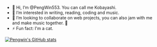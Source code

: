 - 👋 Hi, I’m @PengWin553. You can call me Kobayashi.
- 👀 I’m interested in writing, reading, coding and music.
- 💞️ I’m looking to collaborate on web projects, you can also jam with me and make music together. 🎸 
- ⚡ Fun fact: I'm a cat.

[![Pengwin's GitHub stats](https://github-readme-stats.vercel.app/api?username=pengwin553)](https://github.com/anuraghazra/github-readme-stats)

